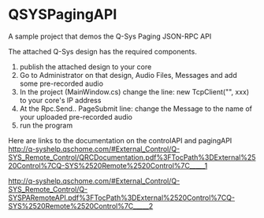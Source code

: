 # QSYSPagingAPI
A sample project that demos the Q-Sys Paging JSON-RPC API

The attached Q-Sys design has the required components.

1) publish the attached design to your core
2) Go to Administrator on that design, Audio Files, Messages and add some pre-recorded audio
3) In the project (MainWindow.cs) change the line: new TcpClient("<ip address>", xxx) to your core's IP address
4) At the Rpc.Send.. PageSubmit line: change the Message to the name of your uploaded pre-recorded audio
5) run the program


Here are links to the documentation on the controlAPI and pagingAPI
http://q-syshelp.qschome.com/#External_Control/Q-SYS_Remote_Control/QRCDocumentation.pdf%3FTocPath%3DExternal%2520Control%7CQ-SYS%2520Remote%2520Control%7C_____1

http://q-syshelp.qschome.com/#External_Control/Q-SYS_Remote_Control/Q-SYSPARemoteAPI.pdf%3FTocPath%3DExternal%2520Control%7CQ-SYS%2520Remote%2520Control%7C_____2
